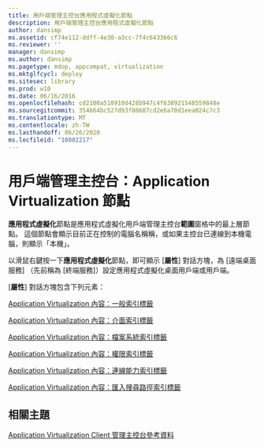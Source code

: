 ```yaml
---
title: 用戶端管理主控台應用程式虛擬化節點
description: 用戶端管理主控台應用程式虛擬化節點
author: dansimp
ms.assetid: cf74e112-ddff-4e30-a3cc-7f4c643366c6
ms.reviewer: ''
manager: dansimp
ms.author: dansimp
ms.pagetype: mdop, appcompat, virtualization
ms.mktglfcycl: deploy
ms.sitesec: library
ms.prod: w10
ms.date: 06/16/2016
ms.openlocfilehash: cd2100a518910d428b947c4f638921548559848e
ms.sourcegitcommit: 354664bc527d93f80687cd2eba70d1eea024c7c3
ms.translationtype: MT
ms.contentlocale: zh-TW
ms.lasthandoff: 06/26/2020
ms.locfileid: "10802217"
---
```

# 用戶端管理主控台：Application Virtualization 節點


**應用程式虛擬化**節點是應用程式虛擬化用戶端管理主控台**範圍**窗格中的最上層節點。 這個節點會顯示目前正在控制的電腦名稱稱，或如果主控台已連線到本機電腦，則顯示「本機」。

以滑鼠右鍵按一下**應用程式虛擬化**節點，即可顯示 [**屬性**] 對話方塊，為 [遠端桌面服務] （先前稱為 [終端服務]）設定應用程式虛擬化桌面用戶端或用戶端。

[**屬性**] 對話方塊包含下列元素：

[Application Virtualization 內容：一般索引標籤](application-virtualization-properties-general-tab.md)

[Application Virtualization 內容：介面索引標籤](application-virtualization-properties-interface-tab.md)

[Application Virtualization 內容：檔案系統索引標籤](application-virtualization-properties-file-system-tab.md)

[Application Virtualization 內容：權限索引標籤](application-virtualization-properties-permissions-tab.md)

[Application Virtualization 內容：連線能力索引標籤](application-virtualization-properties-connectivity-tab.md)

[Application Virtualization 內容：匯入搜尋路徑索引標籤](application-virtualization-properties-import-search-path-tab.md)

## 相關主題


[Application Virtualization Client 管理主控台參考資料](application-virtualization-client-management-console-reference.md)

 

 






